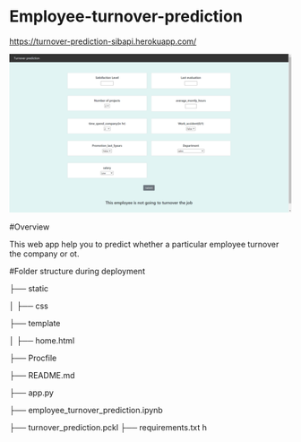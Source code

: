 # Employee-turnover-prediction

 https://turnover-prediction-sibapi.herokuapp.com/


![alt text](https://github.com/SibPrasad/Employee-turnover-prediction/blob/main/Screenshot%20(2260).png)

#Overview

This web app help you to predict whether a particular employee turnover the company or ot.


#Folder structure during deployment

├── static 

│   ├── css

├── template

│   ├── home.html

├── Procfile

├── README.md

├── app.py

├── employee_turnover_prediction.ipynb

├── turnover_prediction.pckl
├── requirements.txt
h
